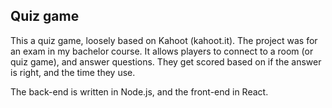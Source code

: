 ## Quiz game

This a quiz game, loosely based on Kahoot (kahoot.it). The project was for an exam in my bachelor course. It allows players to connect to a room (or quiz game), and answer questions. They get scored based on if the answer is right, and the time they use.

The back-end is written in Node.js, and the front-end in React.

